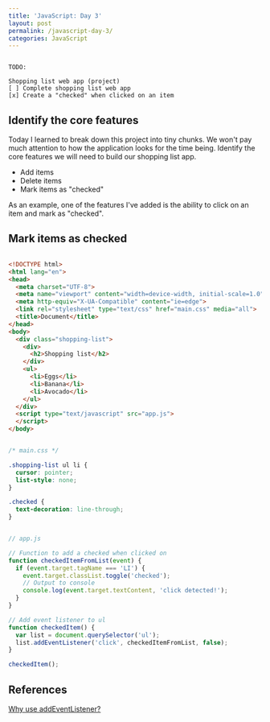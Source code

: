 ```yaml
---
title: 'JavaScript: Day 3'
layout: post
permalink: /javascript-day-3/
categories: JavaScript
---
```


```

TODO:

Shopping list web app (project)
[ ] Complete shopping list web app
[x] Create a "checked" when clicked on an item

```

<!-- more -->

## Identify the core features

Today I learned to break down this project into tiny chunks. We won't pay much attention to how the application looks for the time being. Identify the core features we will need to build our shopping list app.

+ Add items
+ Delete items
+ Mark items as "checked"

As an example, one of the features I've added is the ability to click on an item and mark as "checked".

## Mark items as checked

``` html

<!DOCTYPE html>
<html lang="en">
<head>
  <meta charset="UTF-8">
  <meta name="viewport" content="width=device-width, initial-scale=1.0">
  <meta http-equiv="X-UA-Compatible" content="ie=edge">
  <link rel="stylesheet" type="text/css" href="main.css" media="all">
  <title>Document</title>
</head>
<body>
  <div class="shopping-list">
    <div>
      <h2>Shopping list</h2>
    </div>
    <ul>
      <li>Eggs</li>
      <li>Banana</li>
      <li>Avocado</li>
    </ul>
  </div>
  <script type="text/javascript" src="app.js">
  </script>
</body>

```

``` css

/* main.css */

.shopping-list ul li {
  cursor: pointer;
  list-style: none;
}

.checked {
  text-decoration: line-through;
}

```

``` javascript

// app.js

// Function to add a checked when clicked on
function checkedItemFromList(event) {
  if (event.target.tagName === 'LI') {
    event.target.classList.toggle('checked');
    // Output to console
    console.log(event.target.textContent, 'click detected!');
  }
}

// Add event listener to ul
function checkedItem() {
  var list = document.querySelector('ul');
  list.addEventListener('click', checkedItemFromList, false);
}

checkedItem();

```

## References

<a href="https://developer.mozilla.org/en-US/docs/Web/API/EventTarget/addEventListener" target="_blank">Why use addEventListener?</a>
